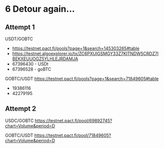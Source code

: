 # 6 Detour again...

## Attempt 1

USDT/GOBTC
- https://testnet.pact.fi/pools?page=1&search=145303265#table
- https://testnet.algoexplorer.io/tx/ZC6PXUIGSMGY33Z7KITNDW5CRDZ7IBEKXEUUOGZ5YLHLEJRDAMJA
- 67396430 - USDt
- 67396528 - goBTC

GOBTC/USDT
https://testnet.pact.fi/pools?page=1&search=71849605#table

- 19386116
- 42279195

## Attempt 2

USDC/GOBTC
https://testnet.pact.fi/pool/69892745?chart=Volume&period=D

GOBTC/USDT
https://testnet.pact.fi/pool/71849605?chart=Volume&period=D


